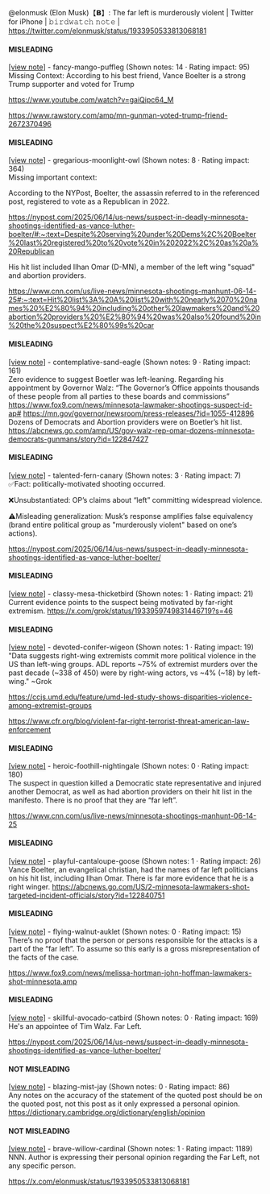 @elonmusk (Elon Musk)【𝗕】: The far left is murderously violent | Twitter for iPhone | 𝚋𝚒𝚛𝚍𝚠𝚊𝚝𝚌𝚑 𝚗𝚘𝚝𝚎 | https://twitter.com/elonmusk/status/1933950533813068181

#### MISLEADING

[[view note]](https://x.com/i/birdwatch/n/1934073510533480919) - fancy-mango-puffleg (Shown notes: 14 · Rating impact: 95)\
Missing Context: According to his best friend, Vance Boelter is a strong Trump supporter and voted for Trump 

https://www.youtube.com/watch?v=gaiQipc64_M

https://www.rawstory.com/amp/mn-gunman-voted-trump-friend-2672370496

#### MISLEADING

[[view note]](https://x.com/i/birdwatch/n/1934030082365927678) - gregarious-moonlight-owl (Shown notes: 8 · Rating impact: 364)\
Missing important context:

According to the NYPost, Boelter, the assassin referred to in the referenced post, registered to vote as a Republican in 2022.

https://nypost.com/2025/06/14/us-news/suspect-in-deadly-minnesota-shootings-identified-as-vance-luther-boelter/#:~:text=Despite%20serving%20under%20Dems%2C%20Boelter%20last%20registered%20to%20vote%20in%202022%2C%20as%20a%20Republican

His hit list included Ilhan Omar (D-MN), a member of the left wing "squad" and abortion providers.

 https://www.cnn.com/us/live-news/minnesota-shootings-manhunt-06-14-25#:~:text=Hit%20list%3A%20A%20list%20with%20nearly%2070%20names%20%E2%80%94%20including%20other%20lawmakers%20and%20abortion%20providers%20%E2%80%94%20was%20also%20found%20in%20the%20suspect%E2%80%99s%20car

#### MISLEADING

[[view note]](https://x.com/i/birdwatch/n/1934005047593160945) - contemplative-sand-eagle (Shown notes: 9 · Rating impact: 161)\
Zero evidence to suggest Boetler was left-leaning. 
Regarding his appointment by Governor Walz: “The Governor’s Office appoints thousands of these people from all parties to these boards and commissions”
https://www.fox9.com/news/minnesota-lawmaker-shootings-suspect-id-ap#
https://mn.gov/governor/newsroom/press-releases/?id=1055-412896
Dozens of Democrats and Abortion providers were on Boetler’s hit list.
https://abcnews.go.com/amp/US/gov-walz-rep-omar-dozens-minnesota-democrats-gunmans/story?id=122847427

#### MISLEADING

[[view note]](https://x.com/i/birdwatch/n/1933975813000753242) - talented-fern-canary (Shown notes: 3 · Rating impact: 7)\
✅Fact: politically-motivated shooting occurred.

❌Unsubstantiated: OP’s claims about “left” committing widespread violence.

⚠️Misleading generalization: Musk’s response amplifies false equivalency (brand entire political group as "murderously violent" based on one’s actions).

https://nypost.com/2025/06/14/us-news/suspect-in-deadly-minnesota-shootings-identified-as-vance-luther-boelter/

#### MISLEADING

[[view note]](https://x.com/i/birdwatch/n/1933964366761558421) - classy-mesa-thicketbird (Shown notes: 1 · Rating impact: 21)\
Current evidence points to the suspect being motivated by far-right extremism.
https://x.com/grok/status/1933959749831446719?s=46

#### MISLEADING

[[view note]](https://x.com/i/birdwatch/n/1933957873370800190) - devoted-conifer-wigeon (Shown notes: 1 · Rating impact: 19)\
"Data suggests right-wing extremists commit more political violence in the US than left-wing groups. ADL reports ~75% of extremist murders over the past decade (~338 of 450) were by right-wing actors, vs ~4% (~18) by left-wing."
~Grok

https://ccjs.umd.edu/feature/umd-led-study-shows-disparities-violence-among-extremist-groups

https://www.cfr.org/blog/violent-far-right-terrorist-threat-american-law-enforcement

#### MISLEADING

[[view note]](https://x.com/i/birdwatch/n/1933957012171186513) - heroic-foothill-nightingale (Shown notes: 0 · Rating impact: 180)\
The suspect in question killed a Democratic state representative and injured another Democrat, as well as had abortion providers on their hit list in the manifesto. There is no proof that they are “far left”.

https://www.cnn.com/us/live-news/minnesota-shootings-manhunt-06-14-25

#### MISLEADING

[[view note]](https://x.com/i/birdwatch/n/1933954436646556063) - playful-cantaloupe-goose (Shown notes: 1 · Rating impact: 26)\
Vance Boelter, an evangelical christian, had the names of far left politicians on his hit list, including Ilhan Omar. There is far more evidence that he is a right winger. https://abcnews.go.com/US/2-minnesota-lawmakers-shot-targeted-incident-officials/story?id=122840751

#### MISLEADING

[[view note]](https://x.com/i/birdwatch/n/1933953765129744418) - flying-walnut-auklet (Shown notes: 0 · Rating impact: 15)\
There’s no proof that the person or persons responsible for the attacks is a part of the “far left”. To assume so this early is a gross misrepresentation of the facts of the case. 

https://www.fox9.com/news/melissa-hortman-john-hoffman-lawmakers-shot-minnesota.amp


#### MISLEADING

[[view note]](https://x.com/i/birdwatch/n/1933959371903356938) - skillful-avocado-catbird (Shown notes: 0 · Rating impact: 169)\
He's an appointee of Tim Walz.  Far Left.

https://nypost.com/2025/06/14/us-news/suspect-in-deadly-minnesota-shootings-identified-as-vance-luther-boelter/

#### NOT MISLEADING

[[view note]](https://x.com/i/birdwatch/n/1934346537275937215) - blazing-mist-jay (Shown notes: 0 · Rating impact: 86)\
Any notes on the accuracy of the statement of the quoted post should be on the quoted post, not this post as it only expressed a personal opinion.
https://dictionary.cambridge.org/dictionary/english/opinion

#### NOT MISLEADING

[[view note]](https://x.com/i/birdwatch/n/1933959932551774512) - brave-willow-cardinal (Shown notes: 1 · Rating impact: 1189)\
NNN. Author is expressing their personal opinion regarding the Far Left, not any specific person.

https://x.com/elonmusk/status/1933950533813068181
